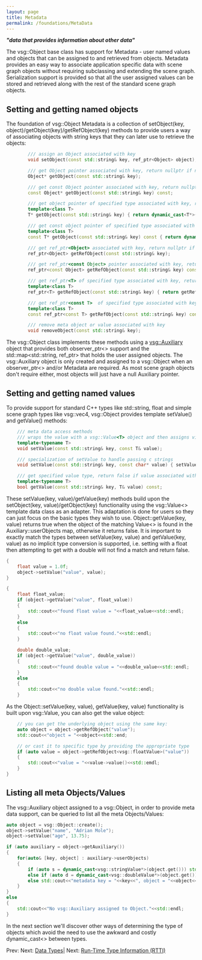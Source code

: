 ```yaml
---
layout: page
title: Metadata
permalink: /foundations/MetaData
---
```


***"data that provides information about other data"***

The vsg::Object base class has support for Metadata - user named values and objects that can be assigned to and retrieved from objects.  Metadata provides an easy way to associate application specific data with scene graph objects without requiring subclassing and extending the scene graph.  Serialization support is provided so that all the user assigned values can be stored and retrieved along with the rest of the standard scene graph objects.

## Setting and getting named objects

The foundation of vsg::Object Metadata is a collection of setObject(key, object)/getObject(key)/getRefObject(key) methods to provide users a way of associating objects with string keys that they can later use to retrieve the objects:

~~~ cpp
        /// assign an Object associated with key
        void setObject(const std::string& key, ref_ptr<Object> object);

        /// get Object pointer associated with key, return nullptr if no object associated with key has been assigned
        Object* getObject(const std::string& key);

        /// get const Object pointer associated with key, return nullptr if no object associated with key has been assigned
        const Object* getObject(const std::string& key) const;

        /// get object pointer of specified type associated with key, return nullptr if no object associated with key has been assigned
        template<class T>
        T* getObject(const std::string& key) { return dynamic_cast<T*>(getObject(key)); }

        /// get const object pointer of specified type associated with key, return nullptr if no object associated with key has been assigned
        template<class T>
        const T* getObject(const std::string& key) const { return dynamic_cast<const T*>(getObject(key)); }

        /// get ref_ptr<Object> associated with key, return nullptr if no object associated with key has been assigned
        ref_ptr<Object> getRefObject(const std::string& key);

        /// get ref_ptr<const Object> pointer associated with key, return nullptr if no object associated with key has been assigned
        ref_ptr<const Object> getRefObject(const std::string& key) const;

        /// get ref_ptr<T> of specified type associated with key, return nullptr if no object associated with key has been assigned
        template<class T>
        ref_ptr<T> getRefObject(const std::string& key) { return getRefObject(key).cast<T>(); }

        /// get ref_ptr<const T>  of specified type associated with key, return nullptr if no object associated with key has been assigned
        template<class T>
        const ref_ptr<const T> getRefObject(const std::string& key) const { return getRefObject(key).cast<const T>(); }

        /// remove meta object or value associated with key
        void removeObject(const std::string& key);
~~~

The vsg::Object class implements these methods using a [vsg::Auxiliary](https://github.com/vsg-dev/VulkanSceneGraph/tree/master/include/vsg/core/Auxiliary.h) object that provides both observer_ptr<> support and the std::map<std::string, ref_ptr<Object>> that holds the user assigned objects.  The vsg::Auxiliary object is only created and assigned to a vsg::Object when an observer_ptr<> and/or Metadata are required.  As most scene graph objects don't require either, most objects will just have a null Auxiliary pointer.

## Setting and getting named values

To provide support for standard C++ types like std::string, float and simple scene graph types like vsg::vec4, vsg::Object provides template setValue() and getValue() methods:

~~~ cpp
    /// meta data access methods
    /// wraps the value with a vsg::Value<T> object and then assigns via setObject(key, vsg::Value<T>)
    template<typename T>
    void setValue(const std::string& key, const T& value);

    /// specialization of setValue to handle passing c strings
    void setValue(const std::string& key, const char* value) { setValue(key, value ? std::string(value) : std::string()); }

    /// get specified value type, return false if value associated with key is not assigned or is not the correct type
    template<typename T>
    bool getValue(const std::string& key, T& value) const;
~~~

These setValue(key, value)/getValue(key) methods build upon the setObject(key, value)/getObject(key) functionality using the vsg::Value<> template data class as an adapter.  This adaptation is done for users so they can just focus on the basic types they wish to use.  Object::getValue(key, value) returns true when the object of the matching Value<> is found in the Auxiliary::userObjects map, otherwise it returns false.  It is important to exactly match the types between setValue(key, value) and getValue(key, value) as no implicit type conversion is supported, i.e. setting with a float then attempting to get with a double will not find a match and return false.

~~~ cpp
{
    float value = 1.0f;
    object->setValue("value", value);
}

{
    float float_value;
    if (object->getValue("value", float_value))
    {
        std::cout<<"found float value = "<<float_value<<std::endl;
    }
    else
    {
        std::cout<<"no float value found."<<std::endl;
    }

    double double_value;
    if (object->getValue("value", double_value))
    {
        std::cout<<"found double value = "<<double_value<<std::endl;
    }
    else
    {
        std::cout<<"no double value found."<<std::endl;
    }
~~~

As the Object::setValue(key, value), getValue(key, value) functionality is built upon vsg::Value, you can also get the value object:

~~~ cpp
    // you can get the underlying object using the same key:
    auto object = object->getRefObject("value");
    std::cout<<"object = "<<object<<std::end;

    // or cast it to specific type by providing the appropriate type
    if (auto value = object->getRefObject<vsg::floatValue>("value"))
    {
        std::cout<<"value = "<<value->value()<<std::emdl;
    }
}
~~~

## Listing all meta Objects/Values

The vsg::Auxiliary object assigned to a vsg::Object, in order to provide meta data support, can be queried to list all the meta Objects/Values:

~~~ cpp
auto object = vsg::Object::create();
object->setValue("name", "Adrian Mole");
object->setValue("age", 13.75);

if (auto auxiliary = object->getAuxiliary())
{
    for(auto& [key, object] : auxiliary->userObjects)
    {
        if (auto s = dynamic_cast<vsg::stringValue*>(object.get())) std::cout<<"metadata key = "<<key<<", stringValue = "<<s->value()<<std::endl;
        else if (auto d = dynamic_cast<vsg::doubleValue*>(object.get())) std::cout<<"metadata key = "<<key<<", doubleValue = "<<d->value()<<std::endl;
        else std::cout<<"metadata key = "<<key<<", object = "<<object<<std::endl;
    }
}
else
{
    std::cout<<"No vsg::Auxiliary assigned to Object."<<std::endl;
}
~~~

In the next section we'll discover other ways of determining the type of objects which avoid the need to use the awkward and costly dynamic_cast<> between types.

Prev: Next: [Data Types](DataTypes.md)| Next: [Run-Time Type Information (RTTI)](RTTI.md)
